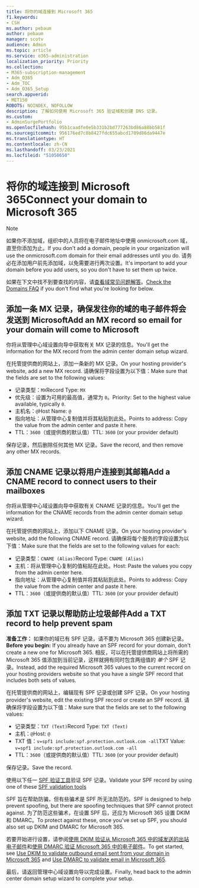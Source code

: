 ```yaml
---
title: 将你的域连接到 Microsoft 365
f1.keywords:
- CSH
ms.author: pebaum
author: pebaum
manager: scotv
audience: Admin
ms.topic: article
ms.service: o365-administration
localization_priority: Priority
ms.collection:
- M365-subscription-management
- Adm_O365
- Adm_TOC
- Adm_O365_Setup
search.appverid:
- MET150
ROBOTS: NOINDEX, NOFOLLOW
description: 了解如何使用 Microsoft 365 验证域和创建 DNS 记录。
ms.custom:
- AdminSurgePortfolio
ms.openlocfilehash: 95b1caadfe0e5b331b2bd777263bd86a88bb581f
ms.sourcegitcommit: 956176ed7c8b8427fdc655abcd1709d86da9447e
ms.translationtype: HT
ms.contentlocale: zh-CN
ms.lasthandoff: 03/23/2021
ms.locfileid: "51050650"
---
```

# <a name="connect-your-domain-to-microsoft-365"></a><span data-ttu-id="203c8-103">将你的域连接到 Microsoft 365</span><span class="sxs-lookup"><span data-stu-id="203c8-103">Connect your domain to Microsoft 365</span></span>

> [!NOTE]
> <span data-ttu-id="203c8-104">如果你不添加域，组织中的人员将在电子邮件地址中使用 onmicrosoft.com 域，直至你添加为止。</span><span class="sxs-lookup"><span data-stu-id="203c8-104">If you don't add a domain, people in your organization will use the onmicrosoft.com domain for their email addresses until you do.</span></span> <span data-ttu-id="203c8-105">请务必在添加用户前先添加域，以免需要进行两次设置。</span><span class="sxs-lookup"><span data-stu-id="203c8-105">It's important to add your domain before you add users, so you don't have to set them up twice.</span></span>

<span data-ttu-id="203c8-106">如果在下文中找不到要查找的内容，请[查看域常见问题解答](../setup/domains-faq.yml)。</span><span class="sxs-lookup"><span data-stu-id="203c8-106">[Check the Domains FAQ](../setup/domains-faq.yml) if you don't find what you're looking for below.</span></span>

## <a name="add-an-mx-record-so-email-for-your-domain-will-come-to-microsoft"></a><span data-ttu-id="203c8-107">添加一条 MX 记录，确保发往你的域的电子邮件将会发送到 Microsoft</span><span class="sxs-lookup"><span data-stu-id="203c8-107">Add an MX record so email for your domain will come to Microsoft</span></span>

<span data-ttu-id="203c8-108">你将从管理中心域设置向导中获取有关 MX 记录的信息。</span><span class="sxs-lookup"><span data-stu-id="203c8-108">You'll get the information for the MX record from the admin center domain setup wizard.</span></span>

<span data-ttu-id="203c8-109">在托管提供商的网站上，添加一条新的 MX 记录。</span><span class="sxs-lookup"><span data-stu-id="203c8-109">On your hosting provider's website, add a new MX record.</span></span>
<span data-ttu-id="203c8-110">请确保将字段设置为以下值：</span><span class="sxs-lookup"><span data-stu-id="203c8-110">Make sure that the fields are set to the following values:</span></span>

- <span data-ttu-id="203c8-111">记录类型：`MX`</span><span class="sxs-lookup"><span data-stu-id="203c8-111">Record Type: `MX`</span></span>
- <span data-ttu-id="203c8-112">优先级：设置为可用的最高值，通常为 `0`。</span><span class="sxs-lookup"><span data-stu-id="203c8-112">Priority: Set to the highest value available, typically `0`.</span></span>
- <span data-ttu-id="203c8-113">主机名：`@`</span><span class="sxs-lookup"><span data-stu-id="203c8-113">Host Name: `@`</span></span>
- <span data-ttu-id="203c8-114">指向地址：从管理中心复制值并将其粘贴到此处。</span><span class="sxs-lookup"><span data-stu-id="203c8-114">Points to address: Copy the value from the admin center and paste it here.</span></span>
- <span data-ttu-id="203c8-115">TTL：`3600‎`（或提供商的默认值）</span><span class="sxs-lookup"><span data-stu-id="203c8-115">TTL: `3600‎` (or your provider default)</span></span>

<span data-ttu-id="203c8-116">保存记录，然后删除任何其他 MX 记录。</span><span class="sxs-lookup"><span data-stu-id="203c8-116">Save the record, and then remove any other MX records.</span></span>

## <a name="add-a-cname-record-to-connect-users-to-their-mailboxes"></a><span data-ttu-id="203c8-117">添加 CNAME 记录以将用户连接到其邮箱</span><span class="sxs-lookup"><span data-stu-id="203c8-117">Add a CNAME record to connect users to their mailboxes</span></span>
<span data-ttu-id="203c8-118">你将从管理中心域设置向导中获取有关 CNAME 记录的信息。</span><span class="sxs-lookup"><span data-stu-id="203c8-118">You'll get the information for the CNAME records from the admin center domain setup wizard.</span></span>

<span data-ttu-id="203c8-119">在托管提供商的网站上，添加以下 CNAME 记录。</span><span class="sxs-lookup"><span data-stu-id="203c8-119">On your hosting provider's website, add the following CNAME record.</span></span> <span data-ttu-id="203c8-120">请确保将每个服务的字段设置为以下值：</span><span class="sxs-lookup"><span data-stu-id="203c8-120">Make sure that the fields are set to the following values for each:</span></span>

- <span data-ttu-id="203c8-121">记录类型：`CNAME (Alias)`</span><span class="sxs-lookup"><span data-stu-id="203c8-121">Record Type: `CNAME (Alias)`</span></span>
- <span data-ttu-id="203c8-122">主机：将从管理中心复制的值粘贴在此处。</span><span class="sxs-lookup"><span data-stu-id="203c8-122">Host: Paste the values you copy from the admin center here.</span></span>
- <span data-ttu-id="203c8-123">指向地址：从管理中心复制值并将其粘贴到此处。</span><span class="sxs-lookup"><span data-stu-id="203c8-123">Points to address: Copy the value from the admin center and paste it here.</span></span>
- <span data-ttu-id="203c8-124">TTL：`3600‎`（或提供商的默认值）</span><span class="sxs-lookup"><span data-stu-id="203c8-124">TTL: `3600‎` (or your provider default)</span></span>

## <a name="add-a-txt-record-to-help-prevent-spam"></a><span data-ttu-id="203c8-125">添加 TXT 记录以帮助防止垃圾邮件</span><span class="sxs-lookup"><span data-stu-id="203c8-125">Add a TXT record to help prevent spam</span></span>
<span data-ttu-id="203c8-126">**准备工作：** 如果你的域已有 SPF 记录，请不要为 Microsoft 365 创建新记录。</span><span class="sxs-lookup"><span data-stu-id="203c8-126">**Before you begin:** If you already have an SPF record for your domain, don't create a new one for Microsoft 365.</span></span> <span data-ttu-id="203c8-127">相反，可以在托管提供商网站上将所需的 Microsoft 365 值添加到当前记录，这样就拥有同时包含两组值的 *单个* SPF 记录。</span><span class="sxs-lookup"><span data-stu-id="203c8-127">Instead, add the required Microsoft 365 values to the current record on your hosting providers website so that you have a *single* SPF record that includes both sets of values.</span></span>

<span data-ttu-id="203c8-128">在托管提供商的网站上，编辑现有 SPF 记录或创建 SPF 记录。</span><span class="sxs-lookup"><span data-stu-id="203c8-128">On your hosting provider's website, edit the existing SPF record or create an SPF record.</span></span>
<span data-ttu-id="203c8-129">请确保将字段设置为以下值：</span><span class="sxs-lookup"><span data-stu-id="203c8-129">Make sure that the fields are set to the following values:</span></span>

- <span data-ttu-id="203c8-130">记录类型：`TXT (Text)`</span><span class="sxs-lookup"><span data-stu-id="203c8-130">Record Type: `TXT (Text)`</span></span>
- <span data-ttu-id="203c8-131">主机：`@`</span><span class="sxs-lookup"><span data-stu-id="203c8-131">Host: `@`</span></span>
- <span data-ttu-id="203c8-132">TXT 值：`v=spf1 include:spf.protection.outlook.com -all`</span><span class="sxs-lookup"><span data-stu-id="203c8-132">TXT Value: `v=spf1 include:spf.protection.outlook.com -all`</span></span>
- <span data-ttu-id="203c8-133">TTL：`3600‎`（或提供商的默认值）</span><span class="sxs-lookup"><span data-stu-id="203c8-133">TTL: `3600‎` (or your provider default)</span></span>

<span data-ttu-id="203c8-134">保存记录。</span><span class="sxs-lookup"><span data-stu-id="203c8-134">Save the record.</span></span>

<span data-ttu-id="203c8-135">使用以下任一 [SPF 验证工具](/office365/admin/setup/domains-faq#how-can-i-validate-spf-records-for-my-domain)验证 SPF 记录。</span><span class="sxs-lookup"><span data-stu-id="203c8-135">Validate your SPF record by using one of these [SPF validation tools](/office365/admin/setup/domains-faq#how-can-i-validate-spf-records-for-my-domain)</span></span>

<span data-ttu-id="203c8-136">SPF 旨在帮助防骗，但有些骗术是 SPF 所无法防范的。</span><span class="sxs-lookup"><span data-stu-id="203c8-136">SPF is designed to help prevent spoofing, but there are spoofing techniques that SPF cannot protect against.</span></span> <span data-ttu-id="203c8-137">为了防范这些骗术，在设置 SPF 后，还应为 Microsoft 365 设置 DKIM 和 DMARC。</span><span class="sxs-lookup"><span data-stu-id="203c8-137">To protect against these, once you've set up SPF, you should also set up DKIM and DMARC for Microsoft 365.</span></span>

<span data-ttu-id="203c8-138">若要开始进行设置，请参阅[使用 DKIM 验证从 Microsoft 365 中的域发送的出站电子邮件](../../security/defender-365-security/use-dkim-to-validate-outbound-email.md)和[使用 DMARC 验证 Microsoft 365 中的电子邮件](../../security/defender-365-security/use-dmarc-to-validate-email.md)。</span><span class="sxs-lookup"><span data-stu-id="203c8-138">To get started, see [Use DKIM to validate outbound email sent from your domain in Microsoft 365](../../security/defender-365-security/use-dkim-to-validate-outbound-email.md) and [Use DMARC to validate email in Microsoft 365](../../security/defender-365-security/use-dmarc-to-validate-email.md).</span></span>

<span data-ttu-id="203c8-139">最后，请返回管理中心域设置向导以完成设置。</span><span class="sxs-lookup"><span data-stu-id="203c8-139">Finally, head back to the admin center domain setup wizard to complete your setup.</span></span>